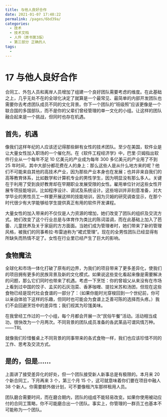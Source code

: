 ```yaml
---
title: 与他人良好合作
date: 2021-01-07 17:48:22
permalink: /pages/6bd39a/
categories:
  - 技术
  - 技术文档
  - 人件（原书第3版）
  - 第三部分 正确的人
tags:
  - 
---
```

# 17 与他人良好合作

合同工、外包人员和离岸人员增加了组建一个良好团队需要考虑的维度。在此基础之上，几乎无处不在的全球化决定了就算是一个最常见、最简单的内部开发团队也需要你去考虑团队成员不同的文化背景。你下一个团队的“班级照”应该更像是一个联合国的多国部队，而不是你的父辈们曾经管理的单一文化的小组。让这样的团队融合起来是一个挑战，但同时也存在机遇。

## 首先，机遇

像我们这样年纪的人应该还记得那些鲜有女性的技术团队。至少在美国，软件业是让大量女性加入职场的一个催化剂。在《软件工程经济学》中，巴里·贝姆指出软件行业从一个每年不足 10 亿美元的产业成为每年 300 多亿美元的产业用了不到 25 年时间，其中大部分都花费在人的身上：那么这些人是从什么地方来的呢？他们不可能来自其他的高技术产业，因为那些产业本身也在发展；也并非来自我们的高等教育体系，比如数学和计算机专业的男性学生，因为明显没有那么多人。关键在于利用了受到良好教育却在早期职业发展受限的女性。雇用单位针对这些女性开展专项技能培训，比如程序设计、调试及系统设计。这些培训并非刻意准备，对大学毕业的男性员工一样要开展这样的技能培训，因为贝姆的研究调查显示，在那个时代很少有大学能够给学生提供真正有用的软件开发课程。

大量女性的加入带来的不仅仅是人力资源的增加，她们改变了团队的组织及交流方式。她们改变了这个行业总是与体育作为类比的陈词滥调，而在此基础上加入了芭蕾、儿童抚养及关于家庭的方方面面。当她们成为管理者时，她们带来了新的管理风格，被我们的同事希拉·布雷迪称为“裙式管理”。现在的全男性团队已经显得有所缺失而热情不足了。女性在行业里已经产生了巨大的影响。

## 食物魔法

全球化和市场一体化打破了原有的边界，为我们的项目带来了更多差异化，使我们的项目拥有更多的民族背景及新的文化模式。如果说这些变化看起来像是需要解决的问题，那么它们同时也带来了机遇。考虑一下烹饪：你的曾祖父从来没有在市场上看到过中国的饺子、孟买的石灰泡菜、香茅咖喱、提拉米苏和汤团，但现在这些食物已经是现代社会食谱的一部分了：（如果你能时光穿梭回到一个世纪前，你可以亲自体验下这样的乐趣，但同时也可能会为食谱上乏善可陈的选择而头疼。）我们不会回避烹饪中的差异性；我们视其为珍馐美味。

在我曾经工作过的一个小组，每个月都会开展一次“民俗午餐”活动。活动相当成功，很快改为一个月两次。不同背景的团队成员准备的各武莱品可谓风情万种。  
——TRL

就像我们珍惜餐桌上不同背景的同事带来的各式食物一样，我们也应该珍惜不同的工作、思考及交流方式。

## 是的，但是……

上面讲了接受差异化的好处，但一个团队接受新人新事总是有极限的。本月来 20 个新合同工，下月再来 3 个，第三个月 15 个，这可就意味着你们要在项目中融人 38 个新人。你需要额外做计划，可不要像租汽车那样租用人员。

团队磨合需要时间，而在磨合期内，团队的组成不能轻易改变。如果你使用被动应付的合同工策略，你不可能磨合出一个团队。事实上，你管理的一群员工也基本不可能称为一个团队。

